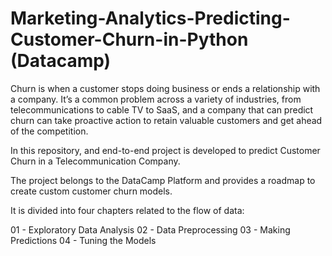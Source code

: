 # Marketing-Analytics-Predicting-Customer-Churn-in-Python (Datacamp)

Churn is when a customer stops doing business or ends a relationship with a company. It’s a common problem across a variety of industries, from telecommunications to cable TV to SaaS, and a company that can predict churn can take proactive action to retain valuable customers and get ahead of the competition. 

In this repository, and end-to-end project is developed to predict Customer Churn in a Telecommunication Company.

The project belongs to the DataCamp Platform and provides a roadmap to create custom customer churn models. 

It is divided into four chapters related to the flow of data:

01 - Exploratory Data Analysis
02 - Data Preprocessing
03 - Making Predictions
04 - Tuning the Models

